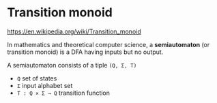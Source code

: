 # Transition monoid

https://en.wikipedia.org/wiki/Transition_monoid

In mathematics and theoretical computer science, a **semiautomaton** (or transition monoid) is a DFA having inputs but no output.

A semiautomaton consists of a tiple `(Q, Σ, T)`
- `Q` set of states
- `Σ` input alphabet set
- `T : Q × Σ → Q` transition function
